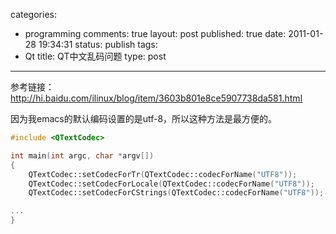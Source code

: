 categories: 
  - programming
comments: true
layout: post
published: true
date: 2011-01-28 19:34:31
status: publish
tags: 
  - Qt
title: QT中文乱码问题
type: post
---

参考链接：<a href="http://hi.baidu.com/ilinux/blog/item/3603b801e8ce5907738da581.html">http://hi.baidu.com/ilinux/blog/item/3603b801e8ce5907738da581.html</a>

因为我emacs的默认编码设置的是utf-8，所以这种方法是最方便的。

```cpp
#include <QTextCodec>

int main(int argc, char *argv[])
{
    QTextCodec::setCodecForTr(QTextCodec::codecForName("UTF8"));
    QTextCodec::setCodecForLocale(QTextCodec::codecForName("UTF8"));
    QTextCodec::setCodecForCStrings(QTextCodec::codecForName("UTF8"));

...
}
```
